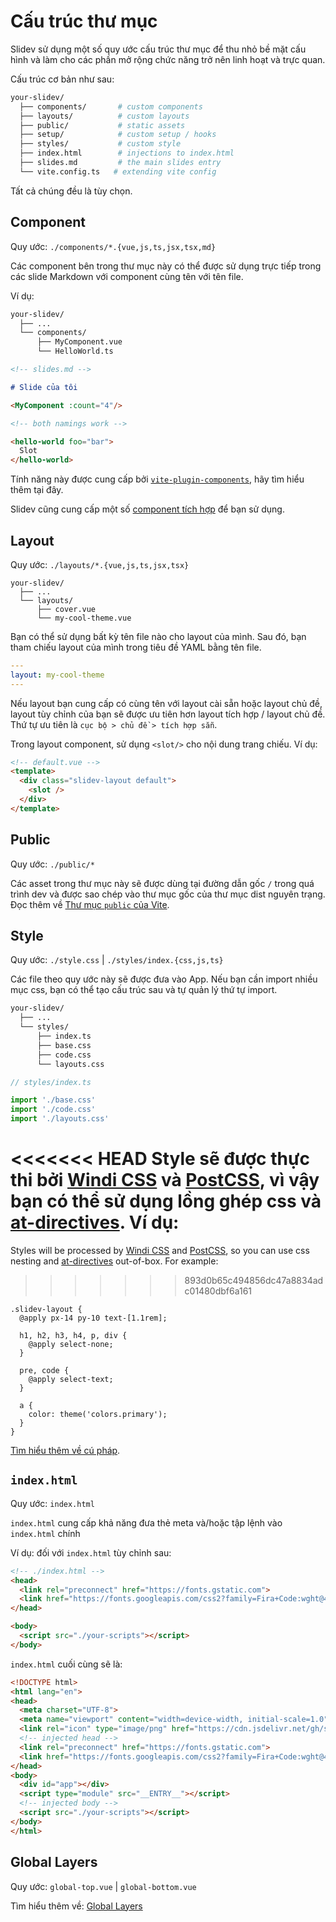 # Cấu trúc thư mục

Slidev sử dụng một số quy ước cấu trúc thư mục để thu nhỏ bề mặt cấu hình và làm cho các phần mở rộng chức năng trở nên linh hoạt và trực quan.

Cấu trúc cơ bản như sau:

```bash
your-slidev/
  ├── components/       # custom components
  ├── layouts/          # custom layouts
  ├── public/           # static assets
  ├── setup/            # custom setup / hooks
  ├── styles/           # custom style
  ├── index.html        # injections to index.html
  ├── slides.md         # the main slides entry
  └── vite.config.ts   # extending vite config
```

Tất cả chúng đều là tùy chọn.

## Component

Quy ước: `./components/*.{vue,js,ts,jsx,tsx,md}`

Các component bên trong thư mục này có thể được sử dụng trực tiếp trong các slide Markdown với component cùng tên với tên file.

Ví dụ:

```bash
your-slidev/
  ├── ...
  └── components/
      ├── MyComponent.vue
      └── HelloWorld.ts
```

```md
<!-- slides.md -->

# Slide của tôi

<MyComponent :count="4"/>

<!-- both namings work -->

<hello-world foo="bar">
  Slot
</hello-world>
```

Tính năng này được cung cấp bởi [`vite-plugin-components`](https://github.com/antfu/vite-plugin-components), hãy tìm hiểu thêm tại đây.

Slidev cũng cung cấp một số [component tích hợp](/builtin/components) để bạn sử dụng.

## Layout

Quy ước: `./layouts/*.{vue,js,ts,jsx,tsx}`

```
your-slidev/
  ├── ...
  └── layouts/
      ├── cover.vue
      └── my-cool-theme.vue
```

Bạn có thể sử dụng bất kỳ tên file nào cho layout của mình. Sau đó, bạn tham chiếu layout của mình trong tiêu đề YAML bằng tên file.

```yaml
---
layout: my-cool-theme
---
```

Nếu layout bạn cung cấp có cùng tên với layout cài sẵn hoặc layout chủ đề, layout tùy chỉnh của bạn sẽ được ưu tiên hơn layout tích hợp / layout chủ đề. Thứ tự ưu tiên là `cục bộ > chủ đề > tích hợp sẵn`.

Trong layout component, sử dụng `<slot/>` cho nội dung trang chiếu. Ví dụ:

```html
<!-- default.vue -->
<template>
  <div class="slidev-layout default">
    <slot />
  </div>
</template>
```

## Public

Quy ước: `./public/*`

Các asset trong thư mục này sẽ được dùng tại đường dẫn gốc `/` trong quá trình dev và được sao chép vào thư mục gốc của thư mục dist nguyên trạng. Đọc thêm về [Thư mục `public` của Vite](https://vitejs.dev/guide/assets.html#the-public-directory).

## Style

Quy ước: `./style.css` | `./styles/index.{css,js,ts}`

Các file theo quy ước này sẽ được đưa vào App. Nếu bạn cần import nhiều mục css, bạn có thể tạo cấu trúc sau và tự quản lý thứ tự import.

```bash
your-slidev/
  ├── ...
  └── styles/
      ├── index.ts
      ├── base.css
      ├── code.css
      └── layouts.css
```

```ts
// styles/index.ts

import './base.css'
import './code.css'
import './layouts.css'
```

<<<<<<< HEAD
Style sẽ được thực thi bởi [Windi CSS](http://windicss.org/) và [PostCSS](https://postcss.org/), vì vậy bạn có thể sử dụng lồng ghép css và [at-directives](https://windicss.org/features/directives.html). Ví dụ:
=======
Styles will be processed by [Windi CSS](https://windicss.org/) and [PostCSS](https://postcss.org/), so you can use css nesting and [at-directives](https://windicss.org/features/directives.html) out-of-box. For example:
>>>>>>> 893d0b65c494856dc47a8834adc01480dbf6a161

```less
.slidev-layout {
  @apply px-14 py-10 text-[1.1rem];

  h1, h2, h3, h4, p, div {
    @apply select-none;
  }

  pre, code {
    @apply select-text;
  }

  a {
    color: theme('colors.primary');
  }
}
```

[Tìm hiểu thêm về cú pháp](https://windicss.org/features/directives.html).

## `index.html`

Quy ước: `index.html`

`index.html` cung cấp khả năng đưa thẻ meta và/hoặc tập lệnh vào `index.html` chính

Ví dụ: đối với `index.html` tùy chỉnh sau:

```html
<!-- ./index.html -->
<head>
  <link rel="preconnect" href="https://fonts.gstatic.com">
  <link href="https://fonts.googleapis.com/css2?family=Fira+Code:wght@400;600&family=Nunito+Sans:wght@200;400;600&display=swap" rel="stylesheet">
</head>

<body>
  <script src="./your-scripts"></script>
</body>
```

`index.html` cuối cùng sẽ là:

```html
<!DOCTYPE html>
<html lang="en">
<head>
  <meta charset="UTF-8">
  <meta name="viewport" content="width=device-width, initial-scale=1.0">
  <link rel="icon" type="image/png" href="https://cdn.jsdelivr.net/gh/slidevjs/slidev/assets/favicon.png">
  <!-- injected head -->
  <link rel="preconnect" href="https://fonts.gstatic.com">
  <link href="https://fonts.googleapis.com/css2?family=Fira+Code:wght@400;600&family=Nunito+Sans:wght@200;400;600&display=swap" rel="stylesheet">
</head>
<body>
  <div id="app"></div>
  <script type="module" src="__ENTRY__"></script>
  <!-- injected body -->
  <script src="./your-scripts"></script>
</body>
</html>
```

## Global Layers

Quy ước: `global-top.vue` | `global-bottom.vue`

Tìm hiểu thêm về: [Global Layers](/custom/global-layers)
